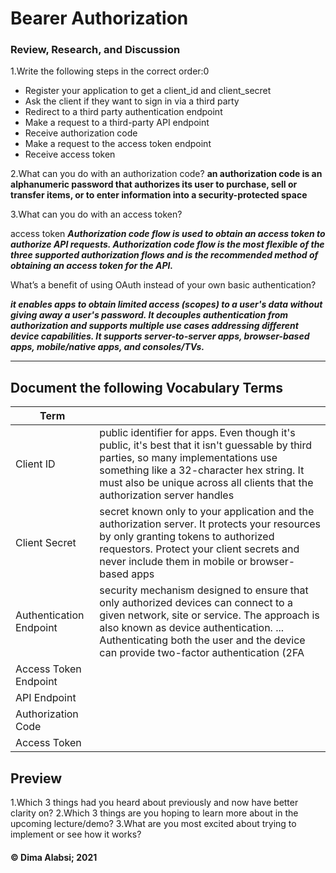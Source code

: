 


# Bearer Authorization


### Review, Research, and Discussion

1.Write the following steps in the correct order:0
 * Register your application to get a client_id and client_secret
* Ask the client if they want to sign in via a third party
* Redirect to a third party authentication endpoint
* Make a request to a third-party API endpoint
* Receive authorization code
* Make a request to the access token endpoint
* Receive access token

2.What can you do with an authorization code?
**an authorization code is an alphanumeric password that authorizes its user to purchase, sell or transfer items, or to enter information into a security-protected space**

3.What can you do with an access token?

access token
***Authorization code flow is used to obtain an access token to authorize API requests. Authorization code flow is the most flexible of the three supported authorization flows and is the recommended method of obtaining an access token for the API.***

What’s a benefit of using OAuth instead of your own basic authentication?

***it enables apps to obtain limited access (scopes) to a user's data without giving away a user's password. It decouples authentication from authorization and supports multiple use cases addressing different device capabilities. It supports server-to-server apps, browser-based apps, mobile/native apps, and consoles/TVs.***

--------------------



## Document the following Vocabulary Terms 


|Term||
|----|-----|
|Client ID|public identifier for apps. Even though it's public, it's best that it isn't guessable by third parties, so many implementations use something like a 32-character hex string. It must also be unique across all clients that the authorization server handles|
|Client Secret|secret known only to your application and the authorization server. It protects your resources by only granting tokens to authorized requestors. Protect your client secrets and never include them in mobile or browser-based apps|
|Authentication Endpoint| security mechanism designed to ensure that only authorized devices can connect to a given network, site or service. The approach is also known as device authentication. ... Authenticating both the user and the device can provide two-factor authentication (2FA|
|Access Token Endpoint||
|API Endpoint||
|Authorization Code||
|Access Token||


## Preview

1.Which 3 things had you heard about previously and now have better clarity on?
2.Which 3 things are you hoping to learn more about in the upcoming lecture/demo?
3.What are you most excited about trying to implement or see how it works?






 #### &copy; Dima Alabsi; 2021
